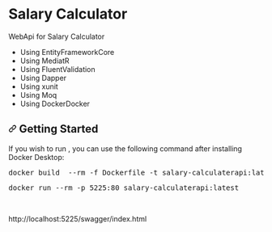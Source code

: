 # Salary Calculator

WebApi for Salary Calculator

<ul dir="auto">
<li>Using EntityFrameworkCore</li>
<li>Using MediatR</li>
<li>Using FluentValidation</li>
<li>Using Dapper</li>
<li>Using xunit</li>
<li>Using Moq</li>
<li>Using DockerDocker</li>
</ul>

<h2 tabindex="-1" dir="auto"><a id="user-content-getting-started" class="anchor" aria-hidden="true" href="#getting-started" dideo-checked="true"><svg class="octicon octicon-link" viewBox="0 0 16 16" version="1.1" width="16" height="16" aria-hidden="true"><path d="m7.775 3.275 1.25-1.25a3.5 3.5 0 1 1 4.95 4.95l-2.5 2.5a3.5 3.5 0 0 1-4.95 0 .751.751 0 0 1 .018-1.042.751.751 0 0 1 1.042-.018 1.998 1.998 0 0 0 2.83 0l2.5-2.5a2.002 2.002 0 0 0-2.83-2.83l-1.25 1.25a.751.751 0 0 1-1.042-.018.751.751 0 0 1-.018-1.042Zm-4.69 9.64a1.998 1.998 0 0 0 2.83 0l1.25-1.25a.751.751 0 0 1 1.042.018.751.751 0 0 1 .018 1.042l-1.25 1.25a3.5 3.5 0 1 1-4.95-4.95l2.5-2.5a3.5 3.5 0 0 1 4.95 0 .751.751 0 0 1-.018 1.042.751.751 0 0 1-1.042.018 1.998 1.998 0 0 0-2.83 0l-2.5 2.5a1.998 1.998 0 0 0 0 2.83Z"></path></svg></a>
Getting Started</h2>
<p dir="auto">If you wish to run , you can use the following command after installing Docker Desktop:</p>


<div class="highlight highlight-source-shell notranslate position-relative overflow-auto" dir="auto"><pre>docker build  --rm -f Dockerfile -t salary-calculaterapi:latest .</pre><div class="zeroclipboard-container position-absolute right-0 top-0">
  </div>
<div class="highlight highlight-source-shell notranslate position-relative overflow-auto" dir="auto"><pre>docker run --rm -p 5225:80 salary-calculaterapi:latest</pre><div class="zeroclipboard-container position-absolute right-0 top-0">
</div>
</div>
</div>

<br> 

http://localhost:5225/swagger/index.html


 
